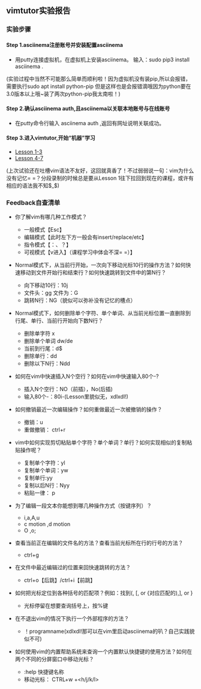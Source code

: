 ## vimtutor实验报告
### 实验步骤
#### Step 1.asciinema注册账号并安装配置asciinema
* 用putty连接虚拟机，在虚拟机上安装asciinema。
输入：sudo pip3 install asciinema .

(实验过程中当然不可能那么简单而顺利啦！因为虚拟机没有装pip,所以会报错，需要执行sudo apt install python-pip 但是这样也是会报错滴哦因为python要在3.0版本以上哦~装了两次python-pip我太南啦！)
#### Step 2.确认asciinema auth,且asciinema以关联本地账号与在线账号
* 在putty命令行输入 asciinema auth ,返回有网址说明关联成功。
#### Step 3.进入vimtutor,开始“机器”学习
* [Lesson 1-3](https://asciinema.org/a/pfqZSinXU7U6kzUC7S7qTT4W1)
* [Lesson 4-7](https://asciinema.org/a/xtZe1gH9CfvfQ6BjIygBCxmzK)

(上次试验还在吐槽vim语法不友好，这回就真香了！不过弱弱说一句：vim为什么没有记忆= =？分段录制的时候总是要从Lesson 1往下拉回到现在的课程，或许有相应的语法我不知$_$)
### Feedback自查清单
* 你了解vim有哪几种工作模式？
    * 一般模式【Esc】
    * 编辑模式【此时左下方一般会有insert/replace/etc】
    * 指令模式【：、？】
    * 可视模式【v进入】（课程学习中体会不深= =）】


* Normal模式下，从当前行开始，一次向下移动光标10行的操作方法？如何快速移动到文件开始行和结束行？如何快速跳转到文件中的第N行？
    + 向下移动10行：10j
    + 文件头：gg 文件为：G
    + 跳转N行：NG（貌似可以弥补没有记忆的槽点）


* Normal模式下，如何删除单个字符、单个单词、从当前光标位置一直删除到行尾、单行、当前行开始向下数N行？
    + 删除单字符 x
    + 删除单个单词 dw/de
    + 当前到行尾：d$
    + 删除单行：dd
    + 删除以下N行：Ndd


* 如何在vim中快速插入N个空行？如何在vim中快速输入80个-?
    * 插入N个空行：NO（前插），No(后插)
    + 输入80个-：80i-(Lesson里貌似无，xdlxdl!)


* 如何撤销最近一次编辑操作？如何重做最近一次被撤销的操作？
    + 撤销：u
    + 重做撤销： ctrl+r


* vim中如何实现剪切粘贴单个字符？单个单词？单行？如何实现相似的复制粘贴操作呢？
    + 复制单个字符：yl
    + 复制单个单词：yw
    + 复制单行:yy
    + 复制以后N行：Nyy
    + 粘贴一律： p


* 为了编辑一段文本你能想到哪几种操作方式（按键序列）？
    + i,a,A,u
    * c motion ,d motion
    * O ,o;


* 查看当前正在编辑的文件名的方法？查看当前光标所在行的行号的方法？
    * ctrl+g


* 在文件中最近编辑过的位置来回快速跳转的方法？
    + ctrl+o【后跳】/ctrl+i【前跳】


* 如何把光标定位到各种括号的匹配项？例如：找到(, [, or {对应匹配的),], or }
    + 光标停留在想要查询括号上，按%键


* 在不退出vim的情况下执行一个外部程序的方法？
    + ！programname(xdlxdl!那可以在vim里启动asciinema的叭？自己实践貌似不可)


* 如何使用vim的内置帮助系统来查询一个内置默认快捷键的使用方法？如何在两个不同的分屏窗口中移动光标？
    * :help 快捷键名称
    * 移动光标： CTRL+w +<h/j/k/l>